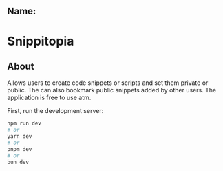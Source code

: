 ## Name:
# Snippitopia

## About
Allows users to create code snippets or scripts and set them private or public. The can also bookmark public snippets added by other users.
The application is free to use atm.

First, run the development server:

```bash
npm run dev
# or
yarn dev
# or
pnpm dev
# or
bun dev
```


